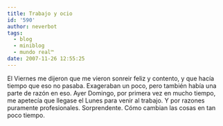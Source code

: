 ```yaml
---
title: Trabajo y ocio
id: '590'
author: neverbot
tags:
  - blog
  - miniblog
  - mundo real™
date: 2007-11-26 12:55:25
---
```


El Viernes me dijeron que me vieron sonreir feliz y contento, y que hacía tiempo que eso no pasaba. Exageraban un poco, pero también había una parte de razón en eso. Ayer Domingo, por primera vez en mucho tiempo, me apetecía que llegase el Lunes para venir al trabajo. Y por razones puramente profesionales. Sorprendente. Cómo cambian las cosas en tan poco tiempo.